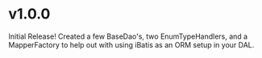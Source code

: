 # v1.0.0
Initial Release!
Created a few BaseDao's, two EnumTypeHandlers, and a MapperFactory to help out with using iBatis as an ORM setup in your DAL.
